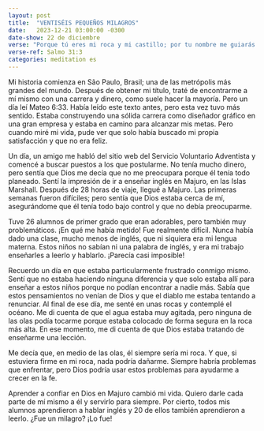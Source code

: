 ```yaml
---
layout: post
title:  "VENTISÉIS PEQUEÑOS MILAGROS"
date:   2023-12-21 03:00:00 -0300
date-show: 22 de diciembre
verse: "Porque tú eres mi roca y mi castillo; por tu nombre me guiarás y me encaminarás"
verse-ref: Salmo 31:3
categories: meditation es
---
```


Mi historia comienza en São Paulo, Brasil; una de las metrópolis más grandes del mundo. Después de obtener mi título, traté de encontrarme a mí mismo con una carrera y dinero, como suele hacer la mayoría. Pero un día leí Mateo 6:33. Había leído este texto antes, pero esta vez tuvo más sentido. Estaba construyendo una sólida carrera como diseñador gráfico en una gran empresa y estaba en camino para alcanzar mis metas. Pero cuando miré mi vida, pude ver que solo había buscado mi propia satisfacción y que no era feliz.

Un día, un amigo me habló del sitio web del Servicio Voluntario Adventista y comencé a buscar puestos a los que postularme. No tenía mucho dinero, pero sentía que Dios me decía que no me preocupara porque él tenía todo planeado. Sentí la impresión de ir a enseñar inglés en Majuro, en las Islas Marshall. Después de 28 horas de viaje, llegué a Majuro. Las primeras semanas fueron difíciles; pero sentía que Dios estaba cerca de mí, asegurándome que él tenía todo bajo control y que no debía preocuparme.

Tuve 26 alumnos de primer grado que eran adorables, pero también muy problemáticos. ¡En qué me había metido! Fue realmente difícil. Nunca había dado una clase, mucho menos de inglés, que ni siquiera era mi lengua materna. Estos niños no sabían ni una palabra de inglés, y era mi trabajo enseñarles a leerlo y hablarlo. ¡Parecía casi imposible! 

Recuerdo un día en que estaba particularmente frustrado conmigo mismo. Sentí que no estaba haciendo ninguna diferencia y que solo estaba allí para enseñar a estos niños porque no podían encontrar a nadie más. Sabía que estos pensamientos no venían de Dios y que el diablo me estaba tentando a renunciar. Al final de ese día, me senté en unas rocas y contemplé el océano. Me di cuenta de que el agua estaba muy agitada, pero ninguna de las olas podía tocarme porque estaba colocado de forma segura en la roca más alta. En ese momento, me di cuenta de que Dios estaba tratando de enseñarme una lección.

Me decía que, en medio de las olas, él siempre sería mi roca. Y que, si estuviera firme en mi roca, nada podría dañarme. Siempre habría problemas que enfrentar, pero Dios podría usar estos problemas para ayudarme a crecer en la fe.

Aprender a confiar en Dios en Majuro cambió mi vida. Quiero darle cada parte de mí mismo a él y servirlo para siempre. Por cierto, todos mis alumnos aprendieron a hablar inglés y 20 de ellos también aprendieron a leerlo. ¿Fue un milagro? ¡Lo fue!
